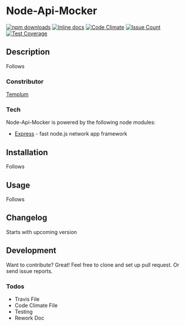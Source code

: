 # Node-Api-Mocker

[![npm downloads](https://img.shields.io/npm/dm/node-api-mocker.svg?style=flat-square)](https://www.npmjs.com/package/node-api-mocker)
[![Inline docs](http://inch-ci.org/github/Templum/node-api-mocker.svg?branch=master&style=shields)](http://inch-ci.org/github/Templum/node-api-mocker)
[![Code Climate](https://codeclimate.com/github/Templum/node-api-mocker/badges/gpa.svg)](https://codeclimate.com/github/Templum/node-api-mocker)
[![Issue Count](https://codeclimate.com/github/Templum/node-api-mocker/badges/issue_count.svg)](https://codeclimate.com/github/Templum/node-api-mocker)
[![Test Coverage](https://codeclimate.com/github/Templum/node-api-mocker/badges/coverage.svg)](https://codeclimate.com/github/Templum/node-api-mocker/coverage)

## Description

Follows

### Constributor
[Templum](https://github.com/Templum/)

### Tech
Node-Api-Mocker is powered by the following node modules:
* [Express](http://expressjs.com/) - fast node.js network app framework

## Installation

Follows

## Usage

Follows

## Changelog

Starts with upcoming version

## Development
Want to contribute? Great!
Feel free to clone and set up pull request. Or send issue reports.

### Todos

* Travis File
* Code Climate File
* Testing
* Rework Doc
